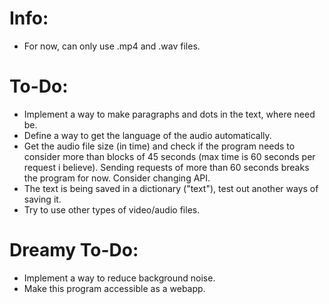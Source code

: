 # Info:
- For now, can only use .mp4 and .wav files.

# To-Do:
- Implement a way to make paragraphs and dots in the text, where need be.
- Define a way to get the language of the audio automatically.
- Get the audio file size (in time) and check if the program needs to consider more than blocks of 45 seconds (max time is 60 seconds per request i believe). Sending requests of more than 60 seconds breaks the program for now. Consider changing API.
- The text is being saved in a dictionary ("text"), test out another ways of saving it.
- Try to use other types of video/audio files.

# Dreamy To-Do:
- Implement a way to reduce background noise.
- Make this program accessible as a webapp.
